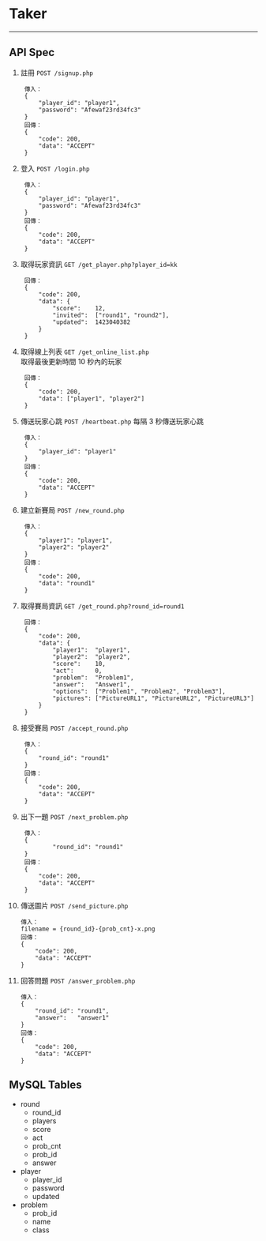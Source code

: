 # Taker
---
## API Spec
1. 註冊 `POST /signup.php`  

        傳入：
        {
            "player_id": "player1",
            "password": "Afewaf23rd34fc3"
        }
        回傳：
        {
            "code": 200,
            "data": "ACCEPT"
        }
        
2. 登入 `POST /login.php`

        傳入：
        {
            "player_id": "player1",
            "password": "Afewaf23rd34fc3"
        }
        回傳：
        {
            "code": 200,
            "data": "ACCEPT"
        }

3. 取得玩家資訊 `GET /get_player.php?player_id=kk`

        回傳：
        {
            "code": 200,
            "data": {
                "score":    12,
                "invited":  ["round1", "round2"],
                "updated":  1423040382
            }
        }

4. 取得線上列表 `GET /get_online_list.php`  
    取得最後更新時間 10 秒內的玩家

        回傳：
        {
            "code": 200,
            "data": ["player1", "player2"]
        }

5. 傳送玩家心跳 `POST /heartbeat.php`
    每隔 3 秒傳送玩家心跳

        傳入：
        {
            "player_id": "player1"
        }
        回傳：
        {
            "code": 200,
            "data": "ACCEPT"
        }

6. 建立新賽局   `POST /new_round.php`

        傳入：
        {
            "player1": "player1",
            "player2": "player2"
        }
        回傳：
        {
            "code": 200,
            "data": "round1"
        }

7. 取得賽局資訊 `GET /get_round.php?round_id=round1`

        回傳：
        {
            "code": 200,
            "data": {
                "player1":  "player1",
                "player2":  "player2",
                "score":    10,
                "act":      0,
                "problem":  "Problem1",
                "answer":   "Answer1",
                "options":  ["Problem1", "Problem2", "Problem3"],
                "pictures": ["PictureURL1", "PictureURL2", "PictureURL3"]
            }
        }

8. 接受賽局 `POST /accept_round.php`

        傳入：
        {
            "round_id": "round1"
        }
        回傳：
        {
            "code": 200,
            "data": "ACCEPT"
        }

9. 出下一題 `POST /next_problem.php`

        傳入：
        {
                "round_id": "round1"
        }
        回傳：
        {
            "code": 200,
            "data": "ACCEPT"
        }

10. 傳送圖片    `POST /send_picture.php`

        傳入：
        filename = {round_id}-{prob_cnt}-x.png
        回傳：
        {
            "code": 200,
            "data": "ACCEPT"
        }

11. 回答問題    `POST /answer_problem.php`

        傳入：
        {
            "round_id": "round1",
            "answer":   "answer1"
        }
        回傳：
        {
            "code": 200,
            "data": "ACCEPT"
        }

## MySQL Tables
+ round
    + round_id
    + players
    + score
    + act
    + prob_cnt
    + prob_id
    + answer
+ player
    + player_id
    + password
    + updated
+ problem
    + prob_id
    + name
    + class
